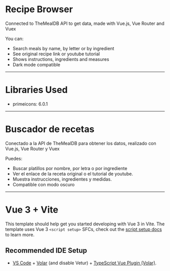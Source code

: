 # Recipe Browser
Connected to TheMealDB API to get data, made with Vue.js, Vue Router and Vuex

You can:
- Search meals by name, by letter or by ingredient
- See original recipe link or youtube tutorial
- Shows instructions, ingredients and measures
- Dark mode compatible

----
# Libraries Used
- primeicons: 6.0.1

----
# Buscador de recetas
Conectado a la API de TheMealDB para obtener los datos, realizado con Vue.js, Vue Router y Vuex

Puedes:
- Buscar platillos por nombre, por letra o por ingrediente
- Ver el enlace de la receta original o el tutorial de youtube.
- Muestra instrucciones, ingredientes y medidas.
- Compatible con modo oscuro


----

# Vue 3 + Vite

This template should help get you started developing with Vue 3 in Vite. The template uses Vue 3 `<script setup>` SFCs, check out the [script setup docs](https://v3.vuejs.org/api/sfc-script-setup.html#sfc-script-setup) to learn more.

## Recommended IDE Setup

- [VS Code](https://code.visualstudio.com/) + [Volar](https://marketplace.visualstudio.com/items?itemName=Vue.volar) (and disable Vetur) + [TypeScript Vue Plugin (Volar)](https://marketplace.visualstudio.com/items?itemName=Vue.vscode-typescript-vue-plugin).
